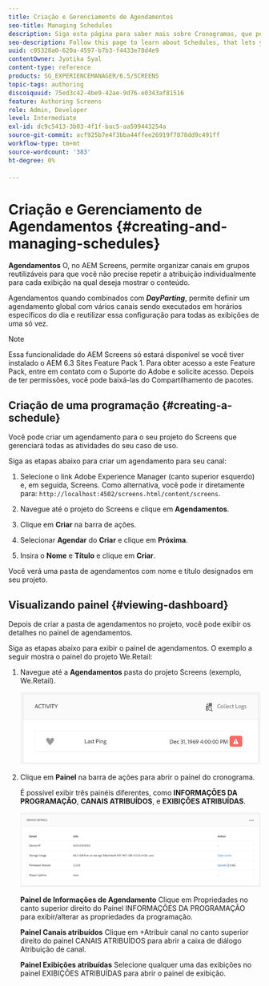 ```yaml
---
title: Criação e Gerenciamento de Agendamentos
seo-title: Managing Schedules
description: Siga esta página para saber mais sobre Cronogramas, que permite organizar canais em grupos reutilizáveis para que você não precise repetir a atribuição individualmente para cada exibição na qual deseja mostrar o conteúdo.
seo-description: Follow this page to learn about Schedules, that lets you organize channels into re-usable groups so that you do not have to repeat their assignment individually for each display on which you want to show your content.
uuid: c05328a0-620a-4597-b7b3-f4433e78d4e9
contentOwner: Jyotika Syal
content-type: reference
products: SG_EXPERIENCEMANAGER/6.5/SCREENS
topic-tags: authoring
discoiquuid: 75ed3c42-4be9-42ae-9d76-e0343af81516
feature: Authoring Screens
role: Admin, Developer
level: Intermediate
exl-id: dc9c5413-3b03-4f1f-bac5-aa599443254a
source-git-commit: acf925b7e4f3bba44ffee26919f7078dd9c491ff
workflow-type: tm+mt
source-wordcount: '383'
ht-degree: 0%

---
```


# Criação e Gerenciamento de Agendamentos {#creating-and-managing-schedules}

**Agendamentos** O, no AEM Screens, permite organizar canais em grupos reutilizáveis para que você não precise repetir a atribuição individualmente para cada exibição na qual deseja mostrar o conteúdo.

Agendamentos quando combinados com ***DayParting***, permite definir um agendamento global com vários canais sendo executados em horários específicos do dia e reutilizar essa configuração para todas as exibições de uma só vez.

>[!NOTE]
>
>Essa funcionalidade do AEM Screens só estará disponível se você tiver instalado o AEM 6.3 Sites Feature Pack 1. Para obter acesso a este Feature Pack, entre em contato com o Suporte do Adobe e solicite acesso. Depois de ter permissões, você pode baixá-las do Compartilhamento de pacotes.

## Criação de uma programação {#creating-a-schedule}

Você pode criar um agendamento para o seu projeto do Screens que gerenciará todas as atividades do seu caso de uso.

Siga as etapas abaixo para criar um agendamento para seu canal:

1. Selecione o link Adobe Experience Manager (canto superior esquerdo) e, em seguida, Screens. Como alternativa, você pode ir diretamente para: `http://localhost:4502/screens.html/content/screens`.
1. Navegue até o projeto do Screens e clique em **Agendamentos**.
1. Clique em **Criar** na barra de ações.
1. Selecionar **Agendar** do **Criar** e clique em **Próxima**.

1. Insira o **Nome** e **Título** e clique em **Criar**.

Você verá uma pasta de agendamentos com nome e título designados em seu projeto.


## Visualizando painel {#viewing-dashboard}

Depois de criar a pasta de agendamentos no projeto, você pode exibir os detalhes no painel de agendamentos.

Siga as etapas abaixo para exibir o painel de agendamentos. O exemplo a seguir mostra o painel do projeto We.Retail:

1. Navegue até a **Agendamentos** pasta do projeto Screens (exemplo, We.Retail).

   ![chlimage_1](assets/chlimage_1.png)

1. Clique em **Painel** na barra de ações para abrir o painel do cronograma.

   É possível exibir três painéis diferentes, como **INFORMAÇÕES DA PROGRAMAÇÃO**, **CANAIS ATRIBUÍDOS**, e **EXIBIÇÕES ATRIBUÍDAS**.

   ![chlimage_1-1](assets/chlimage_1-1.png)

   **Painel de Informações de Agendamento** Clique em Propriedades no canto superior direito do Painel INFORMAÇÕES DA PROGRAMAÇÃO para exibir/alterar as propriedades da programação.

   **Painel Canais atribuídos** Clique em +Atribuir canal no canto superior direito do painel CANAIS ATRIBUÍDOS para abrir a caixa de diálogo Atribuição de canal.

   **Painel Exibições atribuídas** Selecione qualquer uma das exibições no painel EXIBIÇÕES ATRIBUÍDAS para abrir o painel de exibição.
